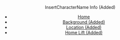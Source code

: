 <!DOCTYPE html>
<head>
  <meta charset="utf-8">
  <meta name="viewport" content="width=device-width, initial-scale=1.0">
  <title>InsertCharacterName(Added)</title>
  <link rel="stylesheet" href="style.css">
  <script src="script.js"></script>
</head>

<body>
<header>
  
  <div id="logo"><img src="/logo.png" alt="">InsertCharacterName Info (Added)</div>

<nav>
<ul>
  <li><a href="/">Home</a></li>
  <li><a href="https://html-css-js.com/">Background (Added)</a></li>

  <li><a href="https://html-css-js.com/css/code/">Location (Added)</a></li>

  <li><a href="https://htmlcheatsheet.com/js/">Home Lift (Added)</a></li>

  </ul>
  </nav> <!-- This Was Added in -->
  </header>
  <section>
